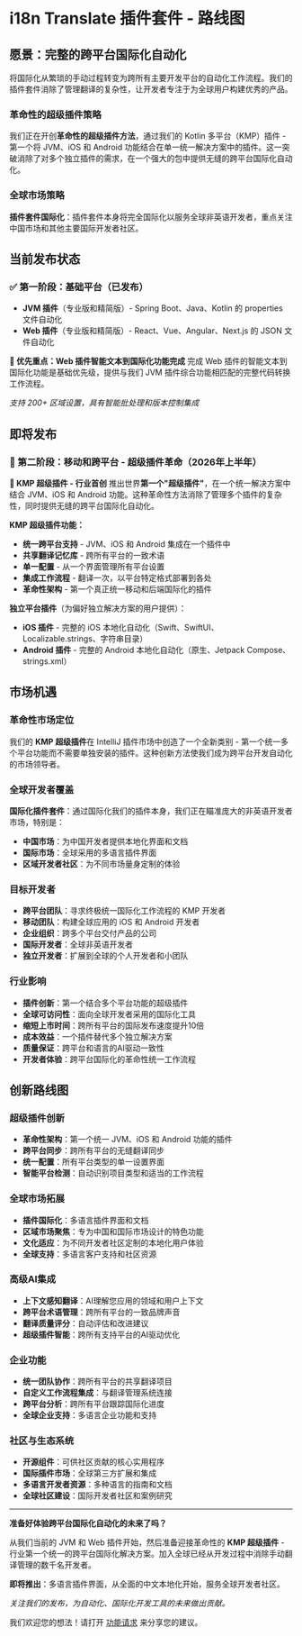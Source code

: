 # i18n Translate 插件套件 - 路线图

## 愿景：完整的跨平台国际化自动化

将国际化从繁琐的手动过程转变为跨所有主要开发平台的自动化工作流程。我们的插件套件消除了管理翻译的复杂性，让开发者专注于为全球用户构建优秀的产品。

### 革命性的超级插件策略

我们正在开创**革命性的超级插件方法**，通过我们的 Kotlin 多平台（KMP）插件 - 第一个将 JVM、iOS 和 Android 功能结合在单一统一解决方案中的插件。这一突破消除了对多个独立插件的需求，在一个强大的包中提供无缝的跨平台国际化自动化。

### 全球市场策略

**插件套件国际化**：插件套件本身将完全国际化以服务全球非英语开发者，重点关注中国市场和其他主要国际开发者社区。

## 当前发布状态

### ✅ 第一阶段：基础平台（已发布）
- **JVM 插件**（专业版和精简版）- Spring Boot、Java、Kotlin 的 properties 文件自动化
- **Web 插件**（专业版和精简版）- React、Vue、Angular、Next.js 的 JSON 文件自动化

**🎯 优先重点：Web 插件智能文本到国际化功能完成**
完成 Web 插件的智能文本到国际化功能是基础优先级，提供与我们 JVM 插件综合功能相匹配的完整代码转换工作流程。

*支持 200+ 区域设置，具有智能批处理和版本控制集成*

## 即将发布

### 🎯 第二阶段：移动和跨平台 - 超级插件革命（2026年上半年）

**🚀 KMP 超级插件 - 行业首创**
推出世界**第一个"超级插件"**，在一个统一解决方案中结合 JVM、iOS 和 Android 功能。这种革命性方法消除了管理多个插件的复杂性，同时提供无缝的跨平台国际化自动化。

**KMP 超级插件功能：**
- **统一跨平台支持** - JVM、iOS 和 Android 集成在一个插件中
- **共享翻译记忆库** - 跨所有平台的一致术语
- **单一配置** - 从一个界面管理所有平台设置
- **集成工作流程** - 翻译一次，以平台特定格式部署到各处
- **革命性架构** - 第一个真正统一移动和后端国际化的插件

**独立平台插件**（为偏好独立解决方案的用户提供）：
- **iOS 插件** - 完整的 iOS 本地化自动化（Swift、SwiftUI、Localizable.strings、字符串目录）
- **Android 插件** - 完整的 Android 本地化自动化（原生、Jetpack Compose、strings.xml）

## 市场机遇

### 革命性市场定位
我们的 **KMP 超级插件**在 IntelliJ 插件市场中创造了一个全新类别 - 第一个统一多个平台功能而不需要单独安装的插件。这种创新方法使我们成为跨平台开发自动化的市场领导者。

### 全球开发者覆盖
**国际化插件套件**：通过国际化我们的插件本身，我们正在瞄准庞大的非英语开发者市场，特别是：
- **中国市场**：为中国开发者提供本地化界面和文档
- **国际市场**：全球采用的多语言插件界面
- **区域开发者社区**：为不同市场量身定制的体验

### 目标开发者
- **跨平台团队**：寻求终极统一国际化工作流程的 KMP 开发者
- **移动团队**：构建全球应用的 iOS 和 Android 开发者
- **企业组织**：跨多个平台交付产品的公司
- **国际开发者**：全球非英语开发者
- **独立开发者**：扩展到全球的个人开发者和小团队

### 行业影响
- **插件创新**：第一个结合多个平台功能的超级插件
- **全球可访问性**：面向全球开发者采用的国际化工具
- **缩短上市时间**：跨所有平台的国际发布速度提升10倍
- **成本效益**：一个插件替代多个独立解决方案
- **质量保证**：跨平台和语言的AI驱动一致性
- **开发者体验**：跨平台国际化的革命性统一工作流程

## 创新路线图

### 超级插件创新
- **革命性架构**：第一个统一 JVM、iOS 和 Android 功能的插件
- **跨平台同步**：跨所有平台的无缝翻译同步
- **统一配置**：所有平台类型的单一设置界面
- **智能平台检测**：自动识别项目类型和适当的工作流程

### 全球市场拓展
- **插件国际化**：多语言插件界面和文档
- **区域市场聚焦**：专为中国和国际市场设计的特色功能
- **文化适应**：为不同开发者社区定制的本地化用户体验
- **全球支持**：多语言客户支持和社区资源

### 高级AI集成
- **上下文感知翻译**：AI理解您应用的领域和用户上下文
- **跨平台术语管理**：跨所有平台的一致品牌声音
- **翻译质量评分**：自动评估和改进建议
- **超级插件智能**：跨所有支持平台的AI驱动优化

### 企业功能
- **统一团队协作**：跨所有平台的共享翻译项目
- **自定义工作流程集成**：与翻译管理系统连接
- **跨平台分析**：跨所有平台跟踪国际化进度
- **全球企业支持**：多语言企业功能和支持

### 社区与生态系统
- **开源组件**：可供社区贡献的核心实用程序
- **国际插件市场**：全球第三方扩展和集成
- **多语言开发者资源**：多种语言的指南和文档
- **全球社区建设**：国际开发者社区和案例研究

---

**准备好体验跨平台国际化自动化的未来了吗？**

从我们当前的 JVM 和 Web 插件开始，然后准备迎接革命性的 **KMP 超级插件** - 行业第一个统一的跨平台国际化解决方案。加入全球已经从开发过程中消除手动翻译管理的数千名开发者。

**即将推出**：多语言插件界面，从全面的中文本地化开始，服务全球开发者社区。

*关注我们的发布，为自动化、国际化开发工具的未来做出贡献。*

我们欢迎您的想法！请打开 [功能请求](https://github.com/eastgatedev/i18n-translate-community/issues/new/choose) 来分享您的建议。
